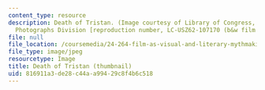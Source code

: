 ```yaml
---
content_type: resource
description: Death of Tristan. (Image courtesy of Library of Congress, Prints and
  Photographs Division [reproduction number, LC-USZ62-107170 (b&w film copy neg.)])
file: null
file_location: /coursemedia/24-264-film-as-visual-and-literary-mythmaking-fall-2005/816911a3de28c44aa99429c8f4b6c518_24-264f05-th.jpg
file_type: image/jpeg
resourcetype: Image
title: Death of Tristan (thumbnail)
uid: 816911a3-de28-c44a-a994-29c8f4b6c518
---
```

